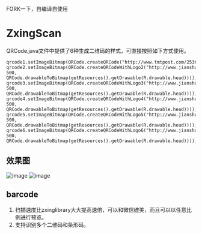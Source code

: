 FORK一下，自编译自使用

# ZxingScan
QRCode.java文件中提供了6种生成二维码的样式，可直接按照如下方式使用。
```
qrcode1.setImageBitmap(QRCode.createQRCode("http://www.tmtpost.com/2536837.html"));
qrcode2.setImageBitmap(QRCode.createQRCodeWithLogo2("http://www.jianshu.com/users/4a4eb4feee62/latest_articles", 500, QRCode.drawableToBitmap(getResources().getDrawable(R.drawable.head))));
qrcode3.setImageBitmap(QRCode.createQRCodeWithLogo3("http://www.jianshu.com/users/4a4eb4feee62/latest_articles", 500, QRCode.drawableToBitmap(getResources().getDrawable(R.drawable.head))));
qrcode4.setImageBitmap(QRCode.createQRCodeWithLogo4("http://www.jianshu.com/users/4a4eb4feee62/latest_articles", 500, QRCode.drawableToBitmap(getResources().getDrawable(R.drawable.head))));
qrcode5.setImageBitmap(QRCode.createQRCodeWithLogo5("http://www.jianshu.com/users/4a4eb4feee62/latest_articles", 500, QRCode.drawableToBitmap(getResources().getDrawable(R.drawable.head))));
qrcode6.setImageBitmap(QRCode.createQRCodeWithLogo6("http://www.jianshu.com/users/4a4eb4feee62/latest_articles", 500, QRCode.drawableToBitmap(getResources().getDrawable(R.drawable.head))));
```
## 效果图
![image](https://raw.githubusercontent.com/DyncKathline/ZxingScan/master/screenshot/GIF1.gif)
![image](https://raw.githubusercontent.com/DyncKathline/ZxingScan/master/screenshot/GIF2.gif)
## barcode
1. 扫描速度比zxinglibrary大大提高速倍，可以和微信媲美，而且可以以任意比例进行预览。
2. 支持识别多个二维码和条形码。
